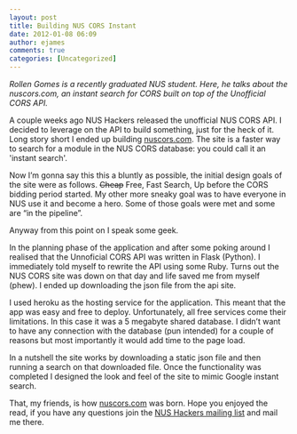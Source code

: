 ```yaml
---
layout: post
title: Building NUS CORS Instant
date: 2012-01-08 06:09
author: ejames
comments: true
categories: [Uncategorized]
---
```

<em>Rollen Gomes is a recently graduated NUS student. Here, he talks about the nuscors.com, an instant search for CORS built on top of the Unofficial CORS API.</em>

A couple weeks ago NUS Hackers released the unofficial NUS CORS API. I decided to leverage on the API to build something, just for the heck of it. Long story short I ended up building <a href="http://nuscors.com">nuscors.com</a>. The site is a faster way to search for a module in the NUS CORS database: you could call it an 'instant search'.

Now I’m gonna say this this a bluntly as possible, the initial design goals of the site were as follows. <span style="text-decoration: line-through;">Cheap</span> Free, Fast Search, Up before the CORS bidding period started. My other more sneaky goal was to have everyone in NUS use it and become a hero. Some of those goals were met and some are “in the pipeline”.

Anyway from this point on I speak some geek.

In the planning phase of the application and after some poking around I realised that the Unnoficial CORS API was written in Flask (Python). I immediately told myself to rewrite the API using some Ruby. Turns out the NUS CORS site was down on that day and life saved me from myself (phew). I ended up downloading the json file from the api site.

I used heroku as the hosting service for the application. This meant that the app was easy and free to deploy. Unfortunately, all free services come their limitations. In this case it was a 5 megabyte shared database. I didn’t want to have any connection with the database (pun intended) for a couple of reasons but most importantly it would add time to the page load.

In a nutshell the site works by downloading a static json file and then running a search on that downloaded file. Once the functionality was completed I designed the look and feel of the site to mimic Google instant search.

That, my friends, is how <a href="http://nuscors.com">nuscors.com</a> was born. Hope you enjoyed the read, if you have any questions join the <a href="https://groups.google.com/forum/?fromgroups#!forum/nushackers">NUS Hackers mailing list</a> and mail me there.

&nbsp;
